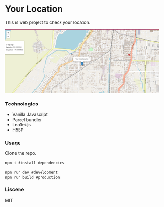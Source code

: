 # Your Location

This is web project to check your location.

![Screenshot of project](/img/Screenshot.png)

### Technologies
- Vanilla Javascript
- Parcel bundler
- Leaflet.js
- H5BP

### Usage

Clone the repo.
```shell
npm i #install dependencies

npm run dev #development
npm run build #production
```


### Liscene 
MIT
